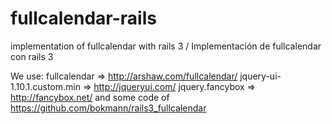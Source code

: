 fullcalendar-rails
==================

implementation of fullcalendar with rails 3 / Implementación de fullcalendar con rails 3

We use:
fullcalendar => http://arshaw.com/fullcalendar/
jquery-ui-1.10.1.custom.min => http://jqueryui.com/
jquery.fancybox =>  http://fancybox.net/
and some code of  https://github.com/bokmann/rails3_fullcalendar




